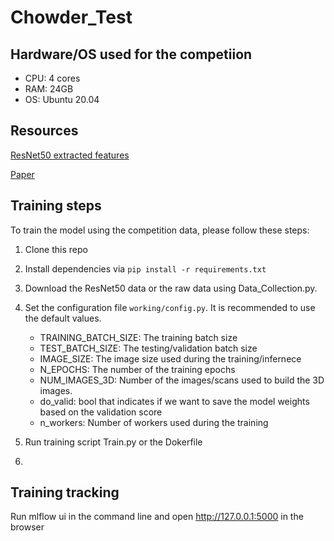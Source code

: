 # Chowder_Test


## Hardware/OS used for the competiion
- CPU:  4 cores
- RAM: 24GB
- OS: Ubuntu 20.04

## Resources

[ResNet50 extracted features](https://drive.google.com/file/d/1dncSXrycW2ncHe99ru_f8rWWRo82duK2/view?usp=sharing)

[Paper](https://arxiv.org/pdf/1802.02212.pdf)

## Training steps

To train the model using the competition data, please follow these steps:
 
1. Clone this repo
2. Install dependencies via `pip install -r requirements.txt`
3. Download the ResNet50 data or the raw data using Data_Collection.py. 
4. Set the configuration file `working/config.py`. It is recommended to use the default values.

    * TRAINING_BATCH_SIZE: The training batch size
    * TEST_BATCH_SIZE: The testing/validation batch size
    * IMAGE_SIZE: The image size used during the training/infernece
    * N_EPOCHS: The number of the training epochs
    * NUM_IMAGES_3D: Number of the images/scans used to build the 3D images.
    * do_valid: bool that indicates if we want to save the model weights based on the validation score
    * n_workers: Number of workers used during the training


6. Run training script Train.py or the Dokerfile
7. 
## Training tracking
Run mlflow ui in the command line and open http://127.0.0.1:5000 in the browser


